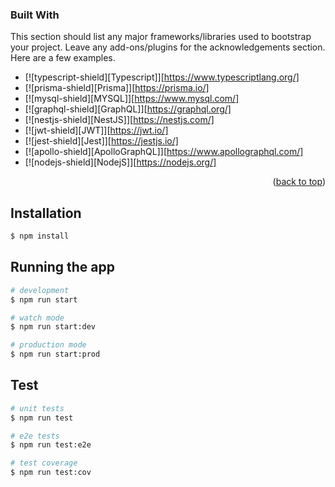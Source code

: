

### Built With

This section should list any major frameworks/libraries used to bootstrap your project. Leave any add-ons/plugins for the acknowledgements section. Here are a few examples.

* [![typescript-shield][Typescript]][https://www.typescriptlang.org/]
* [![prisma-shield][Prisma]][https://prisma.io/]
* [![mysql-shield][MYSQL]][https://www.mysql.com/]
* [![graphql-shield][GraphQL]][https://graphql.org/]
* [![nestjs-shield][NestJS]][https://nestjs.com/]
* [![jwt-shield][JWT]][https://jwt.io/]
* [![jest-shield][Jest]][https://jestjs.io/]
* [![apollo-shield][ApolloGraphQL]][https://www.apollographql.com/]
* [![nodejs-shield][NodejS]][https://nodejs.org/]



<p align="right">(<a href="#readme-top">back to top</a>)</p>


## Installation

```bash
$ npm install
```

## Running the app

```bash
# development
$ npm run start

# watch mode
$ npm run start:dev

# production mode
$ npm run start:prod
```

## Test

```bash
# unit tests
$ npm run test

# e2e tests
$ npm run test:e2e

# test coverage
$ npm run test:cov
```


<!-- MARKDOWN LINKS & IMAGES -->
<!-- https://www.markdownguide.org/basic-syntax/#reference-style-links -->
[typescript-shield]: https://img.shields.io/badge/typescript-20232A?style=for-the-badge&logo=typescript&logoColor=61DAFB
[prisma-shield]: https://img.shields.io/badge/prisma-20232A?style=for-the-badge&logo=prisma&logoColor=61DAFB
[mysql-shield]: https://img.shields.io/badge/mysql-20232A?style=for-the-badge&logo=mysql&logoColor=61DAFB
[graphql-shield]: https://img.shields.io/badge/graphql-20232A?style=for-the-badge&logo=graphql&logoColor=61DAFB
[nestjs-shield]: https://img.shields.io/badge/nestjs-20232A?style=for-the-badge&logo=nestjs&logoColor=61DAFB
[jwt-shield]: https://img.shields.io/badge/jwt-20232A?style=for-the-badge&logo=jwt&logoColor=61DAFB
[jest-shield]: https://img.shields.io/badge/jest-20232A?style=for-the-badge&logo=jest&logoColor=61DAFB
[apollo-shield]: https://img.shields.io/badge/apollo-20232A?style=for-the-badge&logo=apollographql&logoColor=61DAFB
[nodejs-shield]: https://img.shields.io/badge/nodejs-20232A?style=for-the-badge&logo=nodejs&logoColor=61DAFB